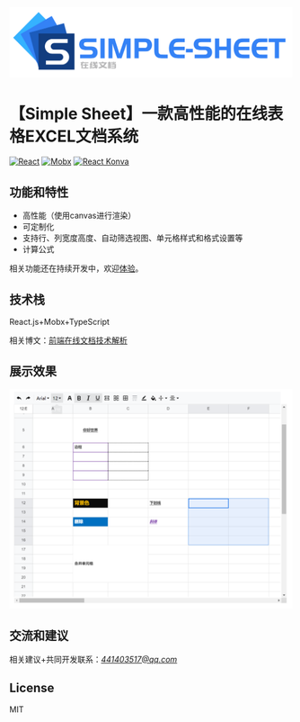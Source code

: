 
<div align="center">
<img src="https://github.com/lvming6816077/simple-sheet/blob/main/example/imgs/9001E442-B21F-4dbf-ABAD-D5C1988FA13A.png" />
</div>

# 【Simple Sheet】一款高性能的在线表格EXCEL文档系统
[![React](https://img.shields.io/badge/React-18.0.0-brightgreen)](https://reactjs.org/)
[![Mobx](https://img.shields.io/badge/Mobx-5.9.0-brightgreen)](https://mobx.js.org/react-integration.html)
[![React Konva](https://img.shields.io/badge/React%20Konva-18.3.2-brightgreen)](https://konvajs.org/docs/react/index.html)

## 功能和特性

* 高性能（使用canvas进行渲染）
* 可定制化
* 支持行、列宽度高度、自动筛选视图、单元格样式和格式设置等
* 计算公式

相关功能还在持续开发中，欢迎[体验](https://www.nihaoshijie.com.cn/mypro/simple-sheet/index.html)。

## 技术栈


React.js+Mobx+TypeScript

相关博文：[前端在线文档技术解析](https://juejin.cn/post/7125360490347397127)


## 展示效果

![](https://github.com/lvming6816077/simple-sheet/blob/main/example/imgs/5132BB7D-C48F-4bab-848B-2F33767F1135.png)


## 交流和建议

相关建议+共同开发联系：*441403517@qq.com*

## License

MIT




